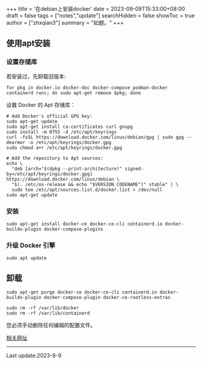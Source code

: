 +++
title = '在debian上安装docker'
date = 2023-09-09T15:33:00+08:00
draft = false
tags = ["notes","update"]
searchHidden = false
showToc = true
author = ["zhxqian3"]
summary = "如题。"
+++

## 使用apt安装

### 设置存储库
若安装过，先卸载旧版本:
```
for pkg in docker.io docker-doc docker-compose podman-docker containerd runc; do sudo apt-get remove $pkg; done
```
设置 Docker 的 Apt 存储库：
```
# Add Docker's official GPG key:
sudo apt-get update
sudo apt-get install ca-certificates curl gnupg
sudo install -m 0755 -d /etc/apt/keyrings
curl -fsSL https://download.docker.com/linux/debian/gpg | sudo gpg --dearmor -o /etc/apt/keyrings/docker.gpg
sudo chmod a+r /etc/apt/keyrings/docker.gpg

# Add the repository to Apt sources:
echo \
  "deb [arch="$(dpkg --print-architecture)" signed-by=/etc/apt/keyrings/docker.gpg] https://download.docker.com/linux/debian \
  "$(. /etc/os-release && echo "$VERSION_CODENAME")" stable" | \
  sudo tee /etc/apt/sources.list.d/docker.list > /dev/null
sudo apt-get update
```

### 安装

```
sudo apt-get install docker-ce docker-ce-cli containerd.io docker-buildx-plugin docker-compose-plugins
```

### 升级 Docker 引擎

```
sudo apt update
```

## 卸载

```
sudo apt-get purge docker-ce docker-ce-cli containerd.io docker-buildx-plugin docker-compose-plugin docker-ce-rootless-extras
```
```
sudo rm -rf /var/lib/docker
sudo rm -rf /var/lib/containerd
```
您必须手动删除任何编辑的配置文件。

[相关网址](https://docs.docker.com/engine/install/debian/)

---
Last update:2023-9-9